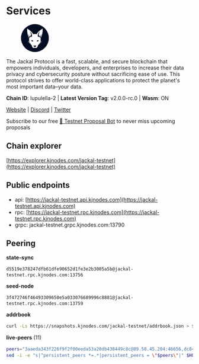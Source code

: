 # Services

<figure><img src="https://raw.githubusercontent.com/kj89/cosmos-images/main/logos/jackal.png" alt=""><figcaption></figcaption></figure>

The Jackal Protocol is a fast, scalable, and secure blockchain that empowers  individuals, developers, and enterprises to increase their data privacy and  cybersecurity posture without sacrificing ease of use. This protocol strives  to offer world-class applications to protect the planet's most important data–your data.

**Chain ID**: lupulella-2 | **Latest Version Tag**: v2.0.0-rc.0 | **Wasm**: ON

[Website](https://jackalprotocol.com) | [Discord](https://discord.com/invite/5GKym3p6rj) | [Twitter](https://twitter.com/Jackal_Protocol)



Subscribe to our free [🤖 Testnet Proposal Bot](https://t.me/kjnodes_testnet_proposal_bot) to never miss upcoming proposals


## Chain explorer
[https://explorer.kjnodes.com/jackal-testnet](https://explorer.kjnodes.com/jackal-testnet)

## Public endpoints

* api: [https://jackal-testnet.api.kjnodes.com](https://jackal-testnet.api.kjnodes.com)
* rpc: [https://jackal-testnet.rpc.kjnodes.com](https://jackal-testnet.rpc.kjnodes.com)
* grpc: jackal-testnet.grpc.kjnodes.com:13790

## Peering

**state-sync**

```text
d5519e378247dfb61dfe90652d1fe3e2b3005a5b@jackal-testnet.rpc.kjnodes.com:13756
```

**seed-node**

```text
3f472746f46493309650e5a033076689996c8881@jackal-testnet.rpc.kjnodes.com:13759
```

**addrbook**
```bash
curl -Ls https://snapshots.kjnodes.com/jackal-testnet/addrbook.json > $HOME/.canine/config/addrbook.json
```

**live-peers** (11)
```bash
peers="3aaeda343f226f9f2f00eeda53a20db438449c8c@89.58.45.204:46656,dc84774683298e57a848b59b7c0d1a70477b4fc1@213.239.207.175:48656,4ea723e652f11433734ae2aa6f364ef0510d6636@16.163.74.176:26626,fd5b3021fe67406e63c1a3e3e89cb243bc0791c9@65.109.32.174:32656,b549c1092e37db22576e31f19cbec4b1b3b36503@116.202.227.117:37656,2ededbdbd98580e22ae8c3676e37b6e1fc1d987b@142.132.248.253:23656,84af58201840781a0a62449d1dcdb0ad0cf5bdb3@91.223.3.144:26356,bda5e61d05f423919783ff73dc096ac3a8eef5c3@65.108.57.170:26656,712dd67b7abe08577d394e90a4930492c8f7d2ee@65.108.124.219:41656,a0f726a3dffb45d9cbde0913701bd757fcd7e434@157.90.2.254:36656,d5519e378247dfb61dfe90652d1fe3e2b3005a5b@65.109.68.190:13756"
sed -i -e "s|^persistent_peers *=.*|persistent_peers = \"$peers\"|" $HOME/.canine/config/config.toml
```
